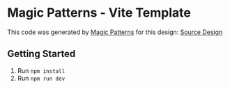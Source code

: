 # Magic Patterns - Vite Template

This code was generated by [Magic Patterns](https://magicpatterns.com) for this design: [Source Design](https://www.magicpatterns.com/c/84syhfegkq9zycofjskwde)

## Getting Started

1. Run `npm install`
2. Run `npm run dev`

